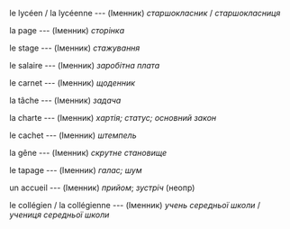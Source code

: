 le lycéen / la lycéenne --- (Іменник)
*старшокласник* / *старшокласниця*



la page --- (Іменник)
*сторінка*



le stage --- (Іменник)
*стажування*



le salaire --- (Іменник)
*заробітна плата*



le carnet --- (Іменник)
*щоденник*



la tâche --- (Іменник)
*задача*



la charte --- (Іменник)
*хартія; статус; основний закон*



le cachet --- (Іменник)
*штемпель*



la gêne --- (Іменник)
*скрутне становище*



le tapage --- (Іменник)
*галас; шум*



un accueil --- (Іменник)
*прийом*; *зустріч* (неопр)



le collégien / la collégienne --- (Іменник)
*учень середньої школи* / *учениця середньої школи*







